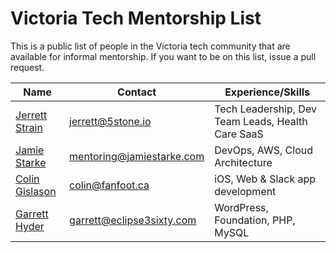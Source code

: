 # Victoria Tech Mentorship List

This is a public list of people in the Victoria tech community that are available for informal mentorship. If you want to be on this list, issue a pull request.



 Name                    | Contact                  | Experience/Skills  
-------------------------|--------------------------|--------------------
 [Jerrett Strain](https://www.linkedin.com/in/jerrett/) | jerrett@5stone.io  | Tech Leadership, Dev Team Leads, Health Care SaaS  
 [Jamie Starke](https://www.jamiestarke.com) | mentoring@jamiestarke.com  | DevOps, AWS, Cloud Architecture 
 [Colin Gislason](https://github.com/cgislason) | colin@fanfoot.ca  | iOS, Web & Slack app development  
 [Garrett Hyder](https://eclipse3sixty.com) | garrett@eclipse3sixty.com  | WordPress, Foundation, PHP, MySQL 
